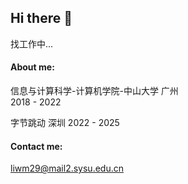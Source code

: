 ## Hi there 👋
找工作中...

#### About me:
信息与计算科学-计算机学院-中山大学 广州  
2018 - 2022

字节跳动 深圳
2022 - 2025

#### Contact me:
liwm29@mail2.sysu.edu.cn
